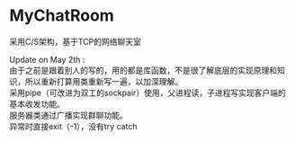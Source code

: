 # MyChatRoom
 采用C/S架构，基于TCP的网络聊天室


Update on May 2th :    
  由于之前是跟着别人的写的，用的都是库函数，不是很了解底层的实现原理和知识，所以重新打算用类重新写一遍，以加深理解。    
  采用pipe（可改进为双工的sockpair）使用，父进程读，子进程写实现客户端的基本收发功能。    
  服务器类通过广播实现群聊功能。    
  异常时直接exit（-1），没有try catch    
